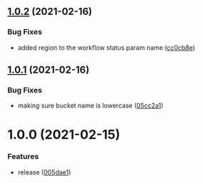 ## [1.0.2](http://bitbucket.org/adaptavistlabs/module-dynamodb-replication/compare/v1.0.1...v1.0.2) (2021-02-16)


### Bug Fixes

* added region to the workflow status param name ([cc0cb8e](http://bitbucket.org/adaptavistlabs/module-dynamodb-replication/commits/cc0cb8eb6c7b2fdd93e2ce82ae5eb7d77c41167e))

## [1.0.1](http://bitbucket.org/adaptavistlabs/module-dynamodb-replication/compare/v1.0.0...v1.0.1) (2021-02-16)


### Bug Fixes

* making sure bucket name is lowercase ([05cc2a1](http://bitbucket.org/adaptavistlabs/module-dynamodb-replication/commits/05cc2a1b80d742cc8fe8e34f5effd198d8764ebf))

# 1.0.0 (2021-02-15)


### Features

* release ([005dae1](http://bitbucket.org/adaptavistlabs/module-dynamodb-replication/commits/005dae1bc4866f505ff0b7fcae57b4907378ce03))
